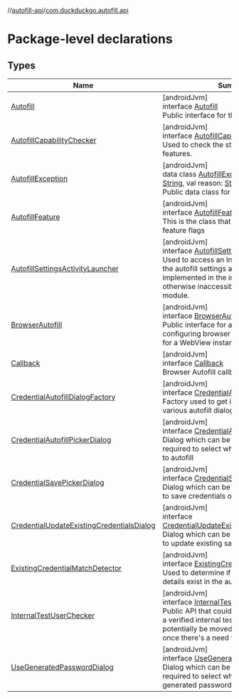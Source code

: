 //[autofill-api](../../index.md)/[com.duckduckgo.autofill.api](index.md)

# Package-level declarations

## Types

| Name | Summary |
|---|---|
| [Autofill](-autofill/index.md) | [androidJvm]<br>interface [Autofill](-autofill/index.md)<br>Public interface for the Autofill feature |
| [AutofillCapabilityChecker](-autofill-capability-checker/index.md) | [androidJvm]<br>interface [AutofillCapabilityChecker](-autofill-capability-checker/index.md)<br>Used to check the status of various Autofill features. |
| [AutofillException](-autofill-exception/index.md) | [androidJvm]<br>data class [AutofillException](-autofill-exception/index.md)(val domain: [String](https://kotlinlang.org/api/latest/jvm/stdlib/kotlin/-string/index.html), val reason: [String](https://kotlinlang.org/api/latest/jvm/stdlib/kotlin/-string/index.html))<br>Public data class for Autofill Exceptions |
| [AutofillFeature](-autofill-feature/index.md) | [androidJvm]<br>interface [AutofillFeature](-autofill-feature/index.md)<br>This is the class that represents the autofill feature flags |
| [AutofillSettingsActivityLauncher](-autofill-settings-activity-launcher/index.md) | [androidJvm]<br>interface [AutofillSettingsActivityLauncher](-autofill-settings-activity-launcher/index.md)<br>Used to access an Intent which will launch the autofill settings activity The activity is implemented in the impl module and is otherwise inaccessible from outside this module. |
| [BrowserAutofill](-browser-autofill/index.md) | [androidJvm]<br>interface [BrowserAutofill](-browser-autofill/index.md)<br>Public interface for accessing and configuring browser autofill functionality for a WebView instance |
| [Callback](-callback/index.md) | [androidJvm]<br>interface [Callback](-callback/index.md)<br>Browser Autofill callbacks |
| [CredentialAutofillDialogFactory](-credential-autofill-dialog-factory/index.md) | [androidJvm]<br>interface [CredentialAutofillDialogFactory](-credential-autofill-dialog-factory/index.md)<br>Factory used to get instances of the various autofill dialogs |
| [CredentialAutofillPickerDialog](-credential-autofill-picker-dialog/index.md) | [androidJvm]<br>interface [CredentialAutofillPickerDialog](-credential-autofill-picker-dialog/index.md)<br>Dialog which can be shown when user is required to select which saved credential to autofill |
| [CredentialSavePickerDialog](-credential-save-picker-dialog/index.md) | [androidJvm]<br>interface [CredentialSavePickerDialog](-credential-save-picker-dialog/index.md)<br>Dialog which can be shown to prompt user to save credentials or not |
| [CredentialUpdateExistingCredentialsDialog](-credential-update-existing-credentials-dialog/index.md) | [androidJvm]<br>interface [CredentialUpdateExistingCredentialsDialog](-credential-update-existing-credentials-dialog/index.md)<br>Dialog which can be shown to prompt user to update existing saved credentials or not |
| [ExistingCredentialMatchDetector](-existing-credential-match-detector/index.md) | [androidJvm]<br>interface [ExistingCredentialMatchDetector](-existing-credential-match-detector/index.md)<br>Used to determine if the given credential details exist in the autofill storage |
| [InternalTestUserChecker](-internal-test-user-checker/index.md) | [androidJvm]<br>interface [InternalTestUserChecker](-internal-test-user-checker/index.md)<br>Public API that could be used if the user is a verified internal tester. This class could potentially be moved to a different module once there's a need for it in the future. |
| [UseGeneratedPasswordDialog](-use-generated-password-dialog/index.md) | [androidJvm]<br>interface [UseGeneratedPasswordDialog](-use-generated-password-dialog/index.md)<br>Dialog which can be shown when user is required to select whether to use generated password or not |
